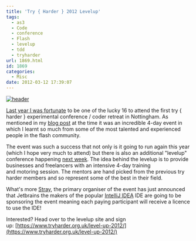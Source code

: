 ```yaml
---
title: 'Try { Harder } 2012 Levelup'
tags:
  - as3
  - Code
  - conference
  - Flash
  - levelup
  - tdd
  - tryharder
url: 1869.html
id: 1869
categories:
  - Misc
date: 2012-03-12 17:39:07
---
```


[![](https://mikecann.co.uk/wp-content/uploads/2012/03/header.png "header")](https://mikecann.co.uk/wp-content/uploads/2012/03/header.png)

[Last year I was fortunate](https://mikecann.co.uk/programming/try-harder-my-haxe-slides-and-code/) to be one of the lucky 16 to attend the first try { harder } experimental conference / coder retreat in Nottingham. As mentioned in my [blog post](https://mikecann.co.uk/programming/try-harder-my-haxe-slides-and-code/) at the time it was an incredible 4-day event in which I learnt so much from some of the most talented and experienced people in the flash community.
<!-- more -->
The event was such a success that not only is it going to run again this year (which I hope very much to attend) but there is also an additional "levelup" conference happening [next week](https://www.tryharder.org.uk/level-up-2012/). The idea behind the levelup is to provide businesses and freelancers with an intensive 4-day training and motoring session. The mentors are hand picked from the previous try harder members and so represent some of the best in their field.

What's more [Stray](https://www.xxcoder.net/), the primary organiser of the event has just announced that Jetbrains the makers of the popular [IntelliJ IDEA](https://www.jetbrains.com/idea/) IDE are going to be sponsoring the event meaning each paying participant will receive a licence to use the IDE!

Interested? Head over to the levelup site and sign up: [https://www.tryharder.org.uk/level-up-2012/](https://www.tryharder.org.uk/level-up-2012/)

&nbsp;